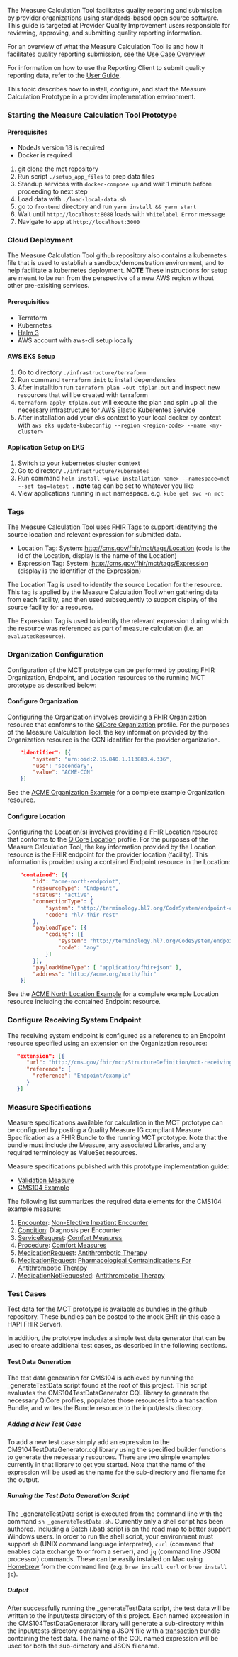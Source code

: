 The Measure Calculation Tool facilitates quality reporting and submission by provider organizations using standards-based open source software. This guide is targeted at Provider Quality Improvement users responsible for reviewing, approving, and submitting quality reporting information.

For an overview of what the Measure Calculation Tool is and how it facilitates quality reporting submission, see the [Use Case Overview](index.html#use-case-overview).

For information on how to use the Reporting Client to submit quality reporting data, refer to the [User Guide](user-guide.html).

This topic describes how to install, configure, and start the Measure Calculation Prototype in a provider implementation environment.

### Starting the Measure Calculation Tool Prototype

#### Prerequisites

- NodeJs version 18 is required
- Docker is required
  
1. git clone the mct repository
2. Run script `./setup_app_files` to prep data files
3. Standup services with `docker-compose up` and wait 1 minute before proceeding to next step
4. Load data with `./load-local-data.sh`
5. go to `frontend` directory and run `yarn install && yarn start`
6. Wait until `http://localhost:8088` loads with `Whitelabel Error` message
7. Navigate to app at `http://localhost:3000`

### Cloud Deployment

The Measure Calculation Tool github repository also contains a kubernetes file that is used to establish a sandbox/demonstration environment, and to help facilitate a kubernetes deployment. **NOTE** These instructions for setup are meant to be run from the perspective of a new AWS region without other pre-exisiting services. 

#### Prerequisities

- Terraform
- Kubernetes
- [Helm 3](https://v3-1-0.helm.sh/docs/intro/install/)
- AWS account with aws-cli setup locally

#### AWS EKS Setup
1. Go to directory `./infrastructure/terraform`
2. Run command `terraform init` to install dependencies
3. After installtion run `terraform plan -out tfplan.out` and inspect new resources that will be created with terraform
4. `terraform apply tfplan.out` will execute the plan and spin up all the necessary infrastructure for AWS Elastic Kuberentes Service
5. After installation add your eks context to your local docker by context with `aws eks update-kubeconfig --region <region-code> --name <my-cluster>`

#### Application Setup on EKS
1. Switch to your kubernetes cluster context
2. Go to directory `./infrastructure/kubernetes`
3. Run command `helm install <give installation name> --namespace=mct --set tag=latest .` **note** tag can be set to whatever you like
4. View applications running in `mct` namespace. e.g. `kube get svc -n mct`

### Tags

The Measure Calculation Tool uses FHIR [Tags](https://hl7.org/fhir/R4/resource-definitions.html#Meta.tag) to support identifying the source location and relevant expression for submitted data.

* Location Tag: System: http://cms.gov/fhir/mct/tags/Location (code is the id of the Location, display is the name of the Location)
* Expression Tag: System: http://cms.gov/fhir/mct/tags/Expression (display is the identifier of the Expression)

The Location Tag is used to identify the source Location for the resource. This tag is applied by the Measure Calculation Tool when gathering data from each facility, and then used subsequently to support display of the source facility for a resource.

The Expression Tag is used to identify the relevant expression during which the resource was referenced as part of measure calculation (i.e. an `evaluatedResource`).

### Organization Configuration

Configuration of the MCT prototype can be performed by posting FHIR Organization, Endpoint, and Location resources to the running MCT prototype as described below:

#### Configure Organization

Configuring the Organization involves providing a FHIR Organization resource that conforms to the [QICore Organization](https://hl7.org/fhir/us/qicore/StructureDefinition-qicore-organization.html) profile. For the purposes of the Measure Calculation Tool, the key information provided by the Organization resource is the CCN identifier for the provider organization.

```json
    "identifier": [{
        "system": "urn:oid:2.16.840.1.113883.4.336",
        "use": "secondary",
        "value": "ACME-CCN"
    }]
```

See the [ACME Organization Example](Organization-acme.html) for a complete example Organization resource.

#### Configure Location

Configuring the Location(s) involves providing a FHIR Location resource that conforms to the [QICore Location](https://hl7.org/fhir/us/qicore/StructureDefinition-qicore-location.html) profile. For the purposes of the Measure Calculation Tool, the key information provided by the Location resource is the FHIR endpoint for the provider location (facility). This information is provided using a contained Endpoint resource in the Location:

```json
    "contained": [{
        "id": "acme-north-endpoint",
        "resourceType": "Endpoint",
        "status": "active",
        "connectionType": {
            "system": "http://terminology.hl7.org/CodeSystem/endpoint-connection-type",
            "code": "hl7-fhir-rest"
        },
        "payloadType": [{
            "coding": [{
                "system": "http://terminology.hl7.org/CodeSystem/endpoint-payload-type",
                "code": "any"
            }] 
        }],
        "payloadMimeType": [ "application/fhir+json" ],
        "address": "http://acme.org/north/fhir"
    }]
```

See the [ACME North Location Example](Location-acme-north.html) for a complete example Location resource including the contained Endpoint resource.

### Configure Receiving System Endpoint

The receiving system endpoint is configured as a reference to an Endpoint resource specified using an extension on the Organization resource:

```json
   "extension": [{
      "url": "http://cms.gov/fhir/mct/StructureDefinition/mct-receivingSystemEndpoint",
      "reference": {
        "reference": "Endpoint/example"
      }
   }]
```

### Measure Specifications

Measure specifications available for calculation in the MCT prototype can be configured by posting a Quality Measure IG compliant Measure Specification as a FHIR Bundle to the running MCT prototype. Note that the bundle must include the Measure, any associated Libraries, and any required terminology as ValueSet resources.

Measure specifications published with this prototype implementation guide:

* [Validation Measure](Measure-QiCoreProfileValidation.html)
* [CMS104 Example](Measure-DischargedonAntithromboticTherapyQICore4.html)

The following list summarizes the required data elements for the CMS104 example measure:

1. [Encounter](https://hl7.org/fhir/us/qicore/STU4.1.1/StructureDefinition-qicore-encounter.html): [Non-Elective Inpatient Encounter](http://cts.nlm.nih.gov/fhir/ValueSet/2.16.840.1.113883.3.117.1.7.1.424)
2. [Condition](https://hl7.org/fhir/us/qicore/STU4.1.1/StructureDefinition-qicore-condition.html): Diagnosis per Encounter
3. [ServiceRequest](https://hl7.org/fhir/us/qicore/STU4.1.1/StructureDefinition-qicore-servicerequest.html): [Comfort Measures](http://cts.nlm.nih.gov/fhir/ValueSet/1.3.6.1.4.1.33895.1.3.0.45)
4. [Procedure](https://hl7.org/fhir/us/qicore/STU4.1.1/StructureDefinition-qicore-procedure.html): [Comfort Measures](http://cts.nlm.nih.gov/fhir/ValueSet/1.3.6.1.4.1.33895.1.3.0.45)
5. [MedicationRequest](https://hl7.org/fhir/us/qicore/STU4.1.1/StructureDefinition-qicore-medicationrequest.html): [Antithrombotic Therapy](http://cts.nlm.nih.gov/fhir/ValueSet/2.16.840.1.113762.1.4.1110.62)
5. [MedicationRequest](https://hl7.org/fhir/us/qicore/STU4.1.1/StructureDefinition-qicore-medicationrequest.html): [Pharmacological Contraindications For Antithrombotic Therapy](http://cts.nlm.nih.gov/fhir/ValueSet/2.16.840.1.113762.1.4.1110.52)
6. [MedicationNotRequested](https://hl7.org/fhir/us/qicore/STU4.1.1/StructureDefinition-qicore-mednotrequested.html): [Antithrombotic Therapy](http://cts.nlm.nih.gov/fhir/ValueSet/2.16.840.1.113762.1.4.1110.62)

### Test Cases

Test data for the MCT prototype is available as bundles in the github repository. These bundles can be posted to the mock EHR (in this case a HAPI FHIR Server).

In addition, the prototype includes a simple test data generator that can be used to create additional test cases, as described in the following sections.

#### Test Data Generation

The test data generation for CMS104 is achieved by running the _generateTestData script found at the root of this project. 
This script evaluates the CMS104TestDataGenerator CQL library to generate the necessary QiCore profiles, populates those 
resources into a transaction Bundle, and writes the Bundle resource to the input/tests directory.

##### Adding a New Test Case

To add a new test case simply add an expression to the CMS104TestDataGenerator.cql library using the specified builder functions 
to generate the necessary resources. There are two simple examples currently in that library to get you started. Note that the 
name of the expression will be used as the name for the sub-directory and filename for the output.

##### Running the Test Data Generation Script

The _generateTestData script is executed from the command line with the command `sh _generateTestData.sh`. Currently only a 
shell script has been authored. Including a Batch (.bat) script is on the road map to better support Windows users. In order 
to run the shell script, your environment must support `sh` (UNIX command language interpreter), `curl` (command that enables 
data exchange to or from a server), and `jq` (command line JSON processor) commands. These can be easily installed on Mac using 
[Homebrew](https://brew.sh) from the command line (e.g. `brew install curl` or `brew install jq`).

##### Output

After successfully running the _generateTestData script, the test data will be written to the input/tests directory of this 
project. Each named expression in the CMS104TestDataGenerator library will generate a sub-directory within the input/tests 
directory containing a JSON file with a [transaction](http://hl7.org/fhir/http.html#transaction) bundle containing the test 
data. The name of the CQL named expression will be used for both the sub-directory and JSON filename.